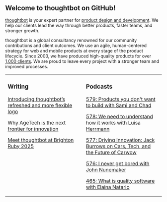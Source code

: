 ## Welcome to thoughtbot on GitHub!

[thoughtbot][1] is your expert partner for [product design and development][2].
We help our clients lead the way through better products, faster teams, and stronger growth.

thoughtbot is a global consultancy renowned for our community contributions and
client outcomes. We use an agile, human-centered strategy for web and mobile
products at every stage of the product lifecycle. Since 2003, we have produced
high-quality products for over [1,000 clients][3]. We are proud to leave every
project with a stronger team and improved processes.

<table><tr><td valign="top" width="50%">

### Writing

<!-- blog starts -->
[Introducing thoughtbot’s refreshed and more flexible logo](https://feed.thoughtbot.com/link/24077/17059279/introducing-thoughtbot-s-refreshed-and-more-flexible-logo)

[Why AgeTech is the next frontier for innovation](https://feed.thoughtbot.com/link/24077/17053249/why-agetech-is-the-next-frontier-for-innovation)

[Meet thoughtbot at Brighton Ruby 2025](https://feed.thoughtbot.com/link/24077/17050966/meet-thoughtbot-at-brighton-ruby-2025)

<!-- blog ends -->
</td><td valign="top" width="50%">

### Podcasts

<!-- podcasts starts -->
[579: Products you don't want to build with Sami and Chad](https://podcast.thoughtbot.com/579)

[578: We need to understand how it works with Luisa Herrmann](https://podcast.thoughtbot.com/578)

[577: Driving Innovation: Jack Burrows on Cars, Tech, and the Future of Carwow](https://podcast.thoughtbot.com/577)

[576: I never get bored with John Nunemaker](https://podcast.thoughtbot.com/576)

[465: What is quality software with Elaina Natario](https://bikeshed.thoughtbot.com/465)

<!-- podcasts ends -->
</td></tr></table>

[1]: https://thoughtbot.com
[2]: https://thoughtbot.com/services
[3]: https://thoughtbot.com/case-studies
